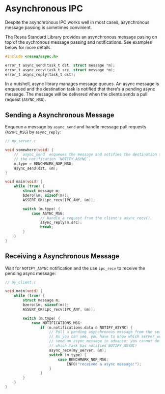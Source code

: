 # Asynchronous IPC
Despite the asynchronous IPC works well in most cases, asynchronous message
passing is sometimes convinient.

The Resea Standard Library provides an asynchronous message pasing on top of the
sychronous message passing and notifications. See examples below for more details.

```c
#include <resea/async.h>

error_t async_send(task_t dst, struct message *m);
error_t async_recv(task_t src, struct message *m);
error_t async_reply(task_t dst);
```

In a nutshell, async library manages message queues. An async message is enqueued
and the destination task is notified that there's a pending async message.
The message will be delivered when the clients sends a pull request (`ASYNC_MSG`).

## Sending a Asynchronous Message
Enqueue a message by `async_send` and handle message pull requests (`ASYNC_MSG`)
by `async_reply`:

```c
// my_server.c

void somewhere(void) {
    // `async_send` enqueues the message and notifies the destination task with
    // the notification `NOTIFY_ASYNC`.
    m.type = BENCHMARK_NOP_MSG;
    async_send(dst, &m);
}

void main(void) {
    while (true) {
        struct message m;
        bzero(&m, sizeof(m));
        ASSERT_OK(ipc_recv(IPC_ANY, &m));

        switch (m.type) {
            case ASYNC_MSG:
                // Handle a request from the client's async_recv().
                async_reply(m.src);
                break;
        }
    }
}
```

## Receiving a Asynchronous Message
Wait for `NOTIFY_ASYNC` notification and the use `ipc_recv` to receive the pending
async message:

```c
// my_client.c

void main(void) {
    while (true) {
        struct message m;
        bzero(&m, sizeof(m));
        ASSERT_OK(ipc_recv(IPC_ANY, &m));

        switch (m.type) {
            case NOTIFICATIONS_MSG:
                if (m.notifications.data & NOTIFY_ASYNC) {
                    // Pull a pending asynchronous message from the server.
                    // As you can see, you have to know which server would
                    // send an async message in advance: you cannot determine
                    // which task has notified NOTIFY_ASYNC!
                    async_recv(my_server, &m);
                    switch (m.type) {
                        case BENCHMARK_NOP_MSG:
                            INFO("received a async message!");
                    }
                }
        }
    }
}
```
